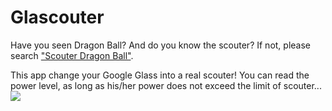 Glascouter
==========

Have you seen Dragon Ball? And do you know the scouter? If not, please search ["Scouter Dragon Ball"](https://www.google.com/search?q=scouter+dragon+ball&source=lnms&tbm=isch).

This app change your Google Glass into a real scouter! You can read the power level, as long as his/her power does not exceed the limit of scouter...
<img src="http://thorikawa.github.io/Glascouter/img/glass_screenshot.png" />

